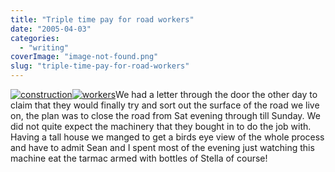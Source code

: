 ```yaml
---
title: "Triple time pay for road workers"
date: "2005-04-03"
categories: 
  - "writing"
coverImage: "image-not-found.png"
slug: "triple-time-pay-for-road-workers"
---
```


[![construction](images/road1.jpg)](http://www.shibbyonline.co.uk/wp-content/images/road1.jpg)[![workers](images/road2.jpg)](http://www.shibbyonline.co.uk/wp-content/images/road2.jpg)We had a letter through the door the other day to claim that they would finally try and sort out the surface of the road we live on, the plan was to close the road from Sat evening through till Sunday. We did not quite expect the machinery that they bought in to do the job with. Having a tall house we manged to get a birds eye view of the whole process and have to admit Sean and I spent most of the evening just watching this machine eat the tarmac armed with bottles of Stella of course!
